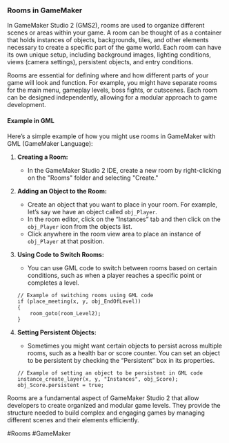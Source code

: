 ### Rooms in GameMaker

In GameMaker Studio 2 (GMS2), rooms are used to organize different scenes or areas within your game. A room can be thought of as a container that holds instances of objects, backgrounds, tiles, and other elements necessary to create a specific part of the game world. Each room can have its own unique setup, including background images, lighting conditions, views (camera settings), persistent objects, and entry conditions.

Rooms are essential for defining where and how different parts of your game will look and function. For example, you might have separate rooms for the main menu, gameplay levels, boss fights, or cutscenes. Each room can be designed independently, allowing for a modular approach to game development.

#### Example in GML

Here’s a simple example of how you might use rooms in GameMaker with GML (GameMaker Language):

1. **Creating a Room:**
   - In the GameMaker Studio 2 IDE, create a new room by right-clicking on the "Rooms" folder and selecting "Create."

2. **Adding an Object to the Room:**
   - Create an object that you want to place in your room. For example, let’s say we have an object called `obj_Player`.
   - In the room editor, click on the “Instances” tab and then click on the `obj_Player` icon from the objects list.
   - Click anywhere in the room view area to place an instance of `obj_Player` at that position.

3. **Using Code to Switch Rooms:**
   - You can use GML code to switch between rooms based on certain conditions, such as when a player reaches a specific point or completes a level.
   ```gml
   // Example of switching rooms using GML code
   if (place_meeting(x, y, obj_EndOfLevel))
   {
       room_goto(room_Level2);
   }
   ```

4. **Setting Persistent Objects:**
   - Sometimes you might want certain objects to persist across multiple rooms, such as a health bar or score counter. You can set an object to be persistent by checking the “Persistent” box in its properties.
   ```gml
   // Example of setting an object to be persistent in GML code
   instance_create_layer(x, y, "Instances", obj_Score);
   obj_Score.persistent = true;
   ```

Rooms are a fundamental aspect of GameMaker Studio 2 that allow developers to create organized and modular game levels. They provide the structure needed to build complex and engaging games by managing different scenes and their elements efficiently.

#Rooms #GameMaker